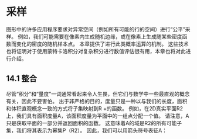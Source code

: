 # 采样

图形中的许多应用程序要求对异常空间（例如所有可能的行的空间）进行“公平”采样。 例如，我们可能需要在像素内生成随机边缘，或在像素上生成随某些密度函数而变化的密度的随机样本点。 本章提供了进行此类概率运算的机制。 这些技术也将证明对于使用蒙特卡洛积分对复杂积分进行数值评估很有用，本章也将对此进行介绍。

## 14.1 整合

尽管“积分”和“量度”一词通常看起来令人生畏，但它们与数学中一些最直观的概念有关，因此不要害怕。 出于非严格的目的，度量只是一种以与我们的长度，面积和体积直观概念一致的方式将子集映射到R +的函数。 例如，在2D真实平面R2上，我们具有面积度量A，该面积度量为平面中的一组点分配一个值。 请注意，A只是获取平面的一部分并返回面积的函数。 这意味着A的域是R2的所有可能子集，我们将其表示为幂集P（R2）。 因此，我们可以用箭头符号表征A：